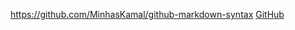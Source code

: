 https://github.com/MinhasKamal/github-markdown-syntax
[GitHub](https://github.com/MinhasKamal/github-markdown-syntax)
